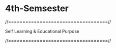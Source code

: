 # 4th-Semsester
//===================================//   




Self Learning &amp; Educational Purpose




//===================================//
